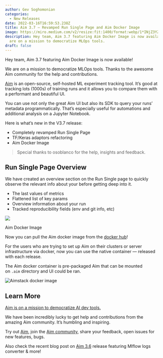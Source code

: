```yaml
---
author: Gev Soghomonian
categories:
  - New Releases
date: 2022-03-16T16:59:53.238Z
title: Aim 3.7 — Revamped Run Single Page and Aim Docker Image
image: https://miro.medium.com/v2/resize:fit:1400/format:webp/1*INjZ3YZMiIgIc3EhLos_sw.png
description: Hey team, Aim 3.7 featuring Aim Docker Image is now available! We
  are on a mission to democratize MLOps tools.
draft: false
---
```

Hey team, Aim 3.7 featuring Aim Docker Image is now available!

We are on a mission to democratize MLOps tools. Thanks to the awesome Aim community for the help and contributions.

[Aim](https://github.com/aimhubio/aim) is an open-source, self-hosted ML experiment tracking tool. It’s good at tracking lots (1000s) of training runs and it allows you to compare them with a performant and beautiful UI.

You can use not only the great Aim UI but also its SDK to query your runs’ metadata programmatically. That’s especially useful for automations and additional analysis on a Jupyter Notebook.

Here is what’s new in the V3.7 release:

* Completely revamped Run Single Page
* TF/Keras adaptors refactoring
* Aim Docker Image

> Special thanks to osoblanco for the help, insights and feedback.

## **Run Single Page Overview**

We have created an overview section on the Run Single page to quickly observe the relevant info about your before getting deep into it.

* The last values of metrics
* Flattened list of key params
* Overview information about your run
* Tracked reproducibility fields (env and git info, etc)

![](https://miro.medium.com/v2/resize:fit:1400/format:webp/1*VsQXh2J_Clq2SE1EDq_ooQ.png)

Aim Docker Image

Now you can pull the Aim docker image from the [docker hub](https://hub.docker.com/r/aimstack/aim)!

For the users who are trying to set up Aim on their clusters or server infrastructure via docker, now you can use the native container — released with each release.

The Aim docker container is pre-packaged Aim that can be mounted on `.aim` directory and UI could be ran.

![](https://miro.medium.com/v2/resize:fit:1400/format:webp/1*cjSOM1o9Dk4WNHgDEcE64w.png "Aimstack docker image")

## Learn More

[Aim is on a mission to democratize AI dev tools.](https://aimstack.readthedocs.io/en/latest/overview.html)

We have been incredibly lucky to get help and contributions from the amazing Aim community. It’s humbling and inspiring.

Try out [Aim](https://github.com/aimhubio/aim), join the [Aim community](community.aimstack.io), share your feedback, open issues for new features, bugs.

Also check the recent blog post on [Aim 3.6](https://aimstack.io/blog/new-releases/aim-3-6-%E2%80%94-chart-export-pytorch-ignite-activeloop-hub-integrations) release featuring Mlflow logs converter & more!